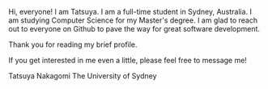 Hi, everyone! I am Tatsuya. I am a full-time student in Sydney, Australia. I am studying Computer Science for my Master's degree.
I am glad to reach out to everyone on Github to pave the way for great software development.

Thank you for reading my brief profile. 

If you get interested in me even a little, please feel free to message me!

Tatsuya Nakagomi
The University of Sydney
